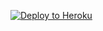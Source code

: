 ﻿
<p><a href="https://dashboard.heroku.com/new?template=https://github.com/nsaf99 /
-bkjh77"> <img src="https://www.herokucdn.com/deploy/button.svg" alt="Deploy to Heroku" /></a></p>
